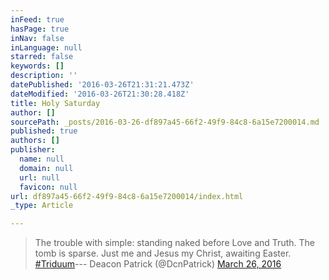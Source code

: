 ```yaml
---
inFeed: true
hasPage: true
inNav: false
inLanguage: null
starred: false
keywords: []
description: ''
datePublished: '2016-03-26T21:31:21.473Z'
dateModified: '2016-03-26T21:30:28.418Z'
title: Holy Saturday
author: []
sourcePath: _posts/2016-03-26-df897a45-66f2-49f9-84c8-6a15e7200014.md
published: true
authors: []
publisher:
  name: null
  domain: null
  url: null
  favicon: null
url: df897a45-66f2-49f9-84c8-6a15e7200014/index.html
_type: Article

---
```

> The trouble with simple: standing naked before Love and Truth. The tomb is sparse. Just me and Jesus my Christ, awaiting Easter. [\#Triduum][0]--- Deacon Patrick (@DcnPatrick) [March 26, 2016][1]



[0]: https://twitter.com/hashtag/Triduum?src=hash
[1]: https://twitter.com/DcnPatrick/status/713837960660017152